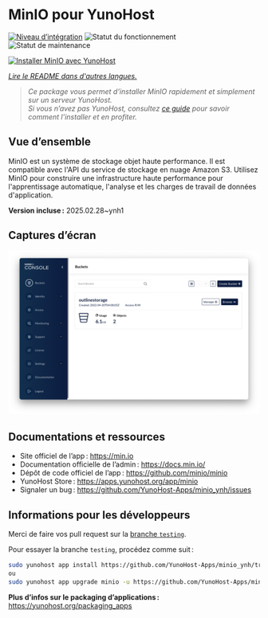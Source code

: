 <!--
Nota bene : ce README est automatiquement généré par <https://github.com/YunoHost/apps/tree/master/tools/readme_generator>
Il NE doit PAS être modifié à la main.
-->

# MinIO pour YunoHost

[![Niveau d’intégration](https://apps.yunohost.org/badge/integration/minio)](https://ci-apps.yunohost.org/ci/apps/minio/)
![Statut du fonctionnement](https://apps.yunohost.org/badge/state/minio)
![Statut de maintenance](https://apps.yunohost.org/badge/maintained/minio)

[![Installer MinIO avec YunoHost](https://install-app.yunohost.org/install-with-yunohost.svg)](https://install-app.yunohost.org/?app=minio)

*[Lire le README dans d'autres langues.](./ALL_README.md)*

> *Ce package vous permet d’installer MinIO rapidement et simplement sur un serveur YunoHost.*  
> *Si vous n’avez pas YunoHost, consultez [ce guide](https://yunohost.org/install) pour savoir comment l’installer et en profiter.*

## Vue d’ensemble

MinIO est un système de stockage objet haute performance. Il est compatible avec l'API du service de stockage en nuage Amazon S3. Utilisez MinIO pour construire une infrastructure haute performance pour l'apprentissage automatique, l'analyse et les charges de travail de données d'application.


**Version incluse :** 2025.02.28~ynh1

## Captures d’écran

![Capture d’écran de MinIO](./doc/screenshots/screenshot.png)

## Documentations et ressources

- Site officiel de l’app : <https://min.io>
- Documentation officielle de l’admin : <https://docs.min.io/>
- Dépôt de code officiel de l’app : <https://github.com/minio/minio>
- YunoHost Store : <https://apps.yunohost.org/app/minio>
- Signaler un bug : <https://github.com/YunoHost-Apps/minio_ynh/issues>

## Informations pour les développeurs

Merci de faire vos pull request sur la [branche `testing`](https://github.com/YunoHost-Apps/minio_ynh/tree/testing).

Pour essayer la branche `testing`, procédez comme suit :

```bash
sudo yunohost app install https://github.com/YunoHost-Apps/minio_ynh/tree/testing --debug
ou
sudo yunohost app upgrade minio -u https://github.com/YunoHost-Apps/minio_ynh/tree/testing --debug
```

**Plus d’infos sur le packaging d’applications :** <https://yunohost.org/packaging_apps>
